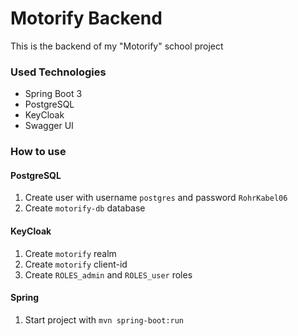 # Motorify Backend

This is the backend of my "Motorify" school project

### Used Technologies

- Spring Boot 3
- PostgreSQL
- KeyCloak
- Swagger UI


### How to use

#### PostgreSQL
1. Create user with username ``postgres`` and password ``RohrKabel06``
2. Create ``motorify-db`` database

#### KeyCloak
1. Create ``motorify`` realm
2. Create ``motorify`` client-id
3. Create ``ROLES_admin`` and ``ROLES_user`` roles

#### Spring
1. Start project with ``mvn spring-boot:run``